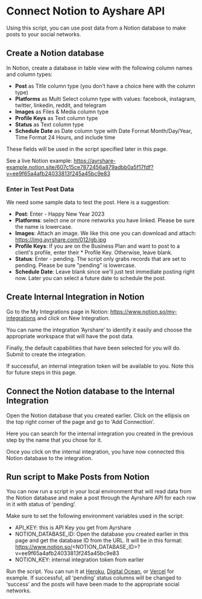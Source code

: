 # Connect Notion to Ayshare API

Using this script, you can use post data from a Notion database to make posts to your social networks. 

## Create a Notion database
In Notion, create a database in table view with the following column names and column types:

* **Post** as Title column type (you don’t have a choice here with the column type)
* **Platforms** as Multi Select column type with values: facebook, instagram, twitter, linkedin, reddit, and telegram
* **Images** as Files & Media column type 
* **Profile Keys** as Text column type
* **Status** as Text column type
* **Schedule Date** as Date column type with Date Format Month/Day/Year, Time Format 24 Hours, and include time

These fields will be used in the script specified later in this page. 

See a live Notion example: https://ayrshare-example.notion.site/607c15ce7872456a879adbb0a5f17fdf?v=ee9f65a4afb24033813f245a45bc9e83 
 

### Enter in Test Post Data

We need some sample data to test the post. Here is a suggestion:

* **Post**: Enter - Happy New Year 2023
* **Platforms**: select one or more networks you have linked. Please be sure the name is lowercase.
* **Images**: Attach an image. We like this one you can download and attach: https://img.ayrshare.com/012/gb.jpg
* **Profile Keys**: If you are on the Business Plan and want to post to a client's profile, enter their * Profile Key. Otherwise, leave blank.
* **Status**: Enter - pending. The script only grabs records that are set to pending. Please be sure "pending” is lowercase.
* **Schedule Date**: Leave blank since we'll just test immediate posting right now. Later you can select a future date to schedule the post.

## Create Internal Integration in Notion

Go to the My Integrations page in Notion: https://www.notion.so/my-integrations and click on New Integration. 

You can name the integration ‘Ayrshare’ to identify it easily and choose the appropriate workspace that will have the post data.
 
Finally, the default capabilities that have been selected for you will do. Submit to create the integration. 

If successful, an internal integration token will be available to you. Note this for future steps in this page. 

## Connect the Notion database to the Internal Integration

Open the Notion database that you created earlier. Click on the ellipsis on the top right corner of the page and go to ‘Add Connection’. 

Here you can search for the internal integration you created in the previous step by the name that you chose for it. 

Once you click on the internal integration, you have now connected this Notion database to the  integration. 

## Run script to Make Posts from Notion

You can now run a script in your local environment that will read data from the Notion database and make a post through the Ayrshare API for each row in it with status of ‘pending’. 

Make sure to set the following environment variables used in the script:

* API_KEY: this is API Key you get from Ayrshare
* NOTION_DATABASE_ID: Open the database you created earlier in this page and get the database ID from the URL. It will be in this format: https://www.notion.so/<NOTION_DATABASE_ID>?v=ee9f65a4afb24033813f245a45bc9e83
* NOTION_KEY: internal integration token from earlier

Run the script. You can run it at [Heroku](https://www.heroku.com/), [Digital Ocean](https://www.digitalocean.com/), or [Vercel](https://vercel.com/) for example. If successful, all ‘pending’ status columns will be changed to ‘success’ and the posts will have been made to the appropriate social networks.
